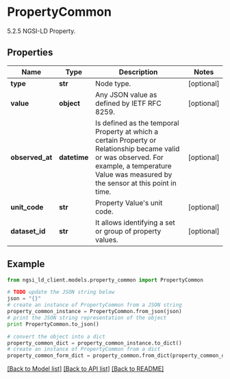 # PropertyCommon

5.2.5 NGSI-LD Property. 

## Properties
Name | Type | Description | Notes
------------ | ------------- | ------------- | -------------
**type** | **str** | Node type.  | [optional] 
**value** | **object** | Any JSON value as defined by IETF RFC 8259. | [optional] 
**observed_at** | **datetime** | Is defined as the temporal Property at which a certain Property or Relationship became valid or was observed. For example, a temperature Value was measured by the sensor at this point in time.  | [optional] 
**unit_code** | **str** | Property Value&#39;s unit code.  | [optional] 
**dataset_id** | **str** | It allows identifying a set or group of property values.  | [optional] 

## Example

```python
from ngsi_ld_client.models.property_common import PropertyCommon

# TODO update the JSON string below
json = "{}"
# create an instance of PropertyCommon from a JSON string
property_common_instance = PropertyCommon.from_json(json)
# print the JSON string representation of the object
print PropertyCommon.to_json()

# convert the object into a dict
property_common_dict = property_common_instance.to_dict()
# create an instance of PropertyCommon from a dict
property_common_form_dict = property_common.from_dict(property_common_dict)
```
[[Back to Model list]](../README.md#documentation-for-models) [[Back to API list]](../README.md#documentation-for-api-endpoints) [[Back to README]](../README.md)


